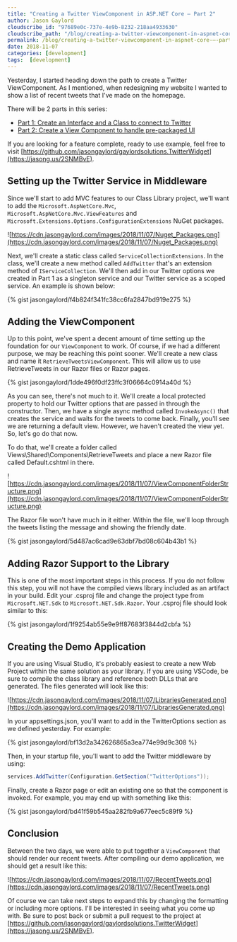 ```yaml
---
title: "Creating a Twitter ViewComponent in ASP.NET Core – Part 2"
author: Jason Gaylord
cloudscribe_id: "97689e0c-737e-4e9b-8232-218aa4933630"
cloudscribe_path: "/blog/creating-a-twitter-viewcomponent-in-aspnet-core-–-part-2"
permalink: /blog/creating-a-twitter-viewcomponent-in-aspnet-core-–-part-2
date: 2018-11-07
categories: [development]
tags:  [development]
---
```


Yesterday, I started heading down the path to create a Twitter ViewComponent. As I mentioned, when redesigning my website I wanted to show a list of recent tweets that I've made on the homepage. 

There will be 2 parts in this series:

- [Part 1: Create an Interface and a Class to connect to Twitter](https://jasong.us/2Os34lz)
- [Part 2: Create a View Component to handle pre-packaged UI](https://jasong.us/2PbDOpg)

If you are looking for a feature complete, ready to use example, feel free to visit [https://github.com/jasongaylord/gaylordsolutions.TwitterWidget](https://jasong.us/2SNMBvE). 

## Setting up the Twitter Service in Middleware
Since we'll start to add MVC features to our Class Library project, we'll want to add the `Microsoft.AspNetCore.Mvc`, `Microsoft.AspNetCore.Mvc.ViewFeatures` and `Microsoft.Extensions.Options.ConfigurationExtensions` NuGet packages.

![https://cdn.jasongaylord.com/images/2018/11/07/Nuget_Packages.png](https://cdn.jasongaylord.com/images/2018/11/07/Nuget_Packages.png)

Next, we'll create a static class called `ServiceCollectionExtensions`. In the class, we'll create a new method called `AddTwitter` that's an extension method of `IServiceCollection`. We'll then add in our Twitter options we created in Part 1 as a singleton service and our Twitter service as a scoped service. An example is shown below:

{% gist jasongaylord/f4b824f341fc38cc6fa2847bd919e275 %}

## Adding the ViewComponent
Up to this point, we've spent a decent amount of time setting up the foundation for our `ViewComponent` to work. Of course, if we had a different purpose, we may be reaching this point sooner. We'll create a new class and name it `RetrieveTweetsViewComponent`. This will allow us to use RetrieveTweets in our Razor files or Razor pages.

{% gist jasongaylord/1dde496f0df23ffc3f06664c0914a40d %}

As you can see, there's not much to it. We'll create a local protected property to hold our Twitter options that are passed in through the constructor. Then, we have a single async method called `InvokeAsync()` that creates the service and waits for the tweets to come back. Finally, you'll see we are returning a default view. However, we haven't created the view yet. So, let's go do that now.

To do that, we'll create a folder called Views\Shared\Components\RetrieveTweets and place a new Razor file called Default.cshtml in there. 

![https://cdn.jasongaylord.com/images/2018/11/07/ViewComponentFolderStructure.png](https://cdn.jasongaylord.com/images/2018/11/07/ViewComponentFolderStructure.png)

The Razor file won't have much in it either. Within the file, we'll loop through the tweets listing the message and showing the friendly date.

{% gist jasongaylord/5d487ac6cad9e63dbf7bd08c604b43b1 %}

## Adding Razor Support to the Library
This is one of the most important steps in this process. If you do not follow this step, you will not have the compiled views library included as an artifact in your build. Edit your .csproj file and change the project type from `Microsoft.NET.Sdk` to `Microsoft.NET.Sdk.Razor`. Your .csproj file should look similar to this:

{% gist jasongaylord/1f9254ab55e9e9ff87683f3844d2cbfa %}

## Creating the Demo Application
If you are using Visual Studio, it's probably easiest to create a new Web Project within the same solution as your library. If you are using VSCode, be sure to compile the class library and reference both DLLs that are generated. The files generated will look like this:

![https://cdn.jasongaylord.com/images/2018/11/07/LibrariesGenerated.png](https://cdn.jasongaylord.com/images/2018/11/07/LibrariesGenerated.png)

In your appsettings.json, you'll want to add in the TwitterOptions section as we defined yesterday. For example:

{% gist jasongaylord/bf13d2a342626865a3ea774e99d9c308 %}

Then, in your startup file, you'll want to add the Twitter middleware by using:

```csharp
services.AddTwitter(Configuration.GetSection("TwitterOptions"));
```

Finally, create a Razor page or edit an existing one so that the component is invoked. For example, you may end up with something like this:

{% gist jasongaylord/bd41f59b545aa282fb9a677eec5c89f9 %}

## Conclusion
Between the two days, we were able to put together a `ViewComponent` that should render our recent tweets. After compiling our demo application, we should get a result like this:

![https://cdn.jasongaylord.com/images/2018/11/07/RecentTweets.png](https://cdn.jasongaylord.com/images/2018/11/07/RecentTweets.png)

Of course we can take next steps to expand this by changing the formatting or including more options. I'll be interested in seeing what you come up with. Be sure to post back or submit a pull request to the project at [https://github.com/jasongaylord/gaylordsolutions.TwitterWidget](https://jasong.us/2SNMBvE).